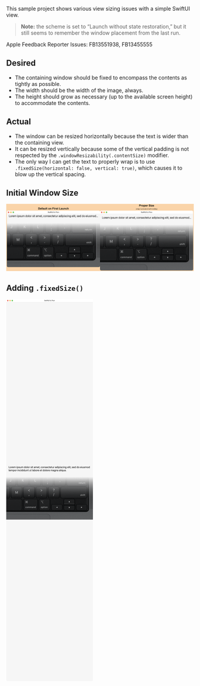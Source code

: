 This sample project shows various view sizing issues with a simple SwiftUI view.

> **Note:** the scheme is set to “Launch without state restoration,” but it still
seems to remember the window placement from the last run.

Apple Feedback Reporter Issues: FB13551938, FB13455555

## Desired

* The containing window should be fixed to encompass the contents as tightly
	as possible.
* The width should be the width of the image, always.
* The height should grow as necessary (up to the available screen height)
	to accommodate the contents.

## Actual

* The window can be resized horizontally because the text is wider than the
	containing view.
* It can be resized vertically because some of the vertical padding is not
	respected by the `.windowResizability(.contentSize)` modifier.
* The only way I can get the text to properly wrap is to use `.fixedSize(horizontal: false, vertical: true)`,
	which causes it to blow up the vertical spacing.

## Initial Window Size

![](Assets/InitialSizeIssue.png)

## Adding `.fixedSize()`

![](Assets/WithFixedSize.png)

